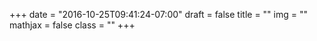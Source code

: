 +++
date = "2016-10-25T09:41:24-07:00"
draft = false
title = ""
img = ""
mathjax = false
class = ""
+++